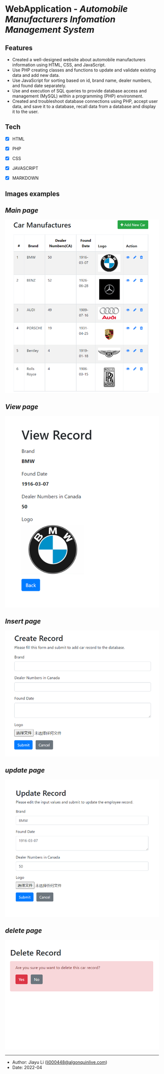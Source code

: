 # WebApplication - _Automobile Manufacturers Infomation Management System_

## Features
-	Created a well-designed website about automobile manufacturers information using HTML, CSS, and JavaScript.
-	Use PHP creating classes and functions to update and validate existing data and add new data.
-   Use JavaScript for sorting based on id, brand name, dealer numbers, and found date separately.
-	Use and execution of SQL queries to provide database access and management (MySQL) within a programming (PHP) environment. 
-	Created and troubleshoot database connections using PHP, accept user data, and save it to a database, recall data from a database and display it to the user. 

## Tech
- [x] HTML
- [x] PHP
- [x] CSS
- [x] JAVASCRIPT
- [x] MARKDOWN


## Images examples
## _Main page_
![](images/WebProject.PNG)
## _View page_
![](images/view.PNG)
## _Insert page_
![](images/insert.PNG)
## _update page_
![](images/update.PNG)
## _delete page_
![](images/delete.PNG)


---
- Author: Jiayu Li (<li000448@algonquinlive.com>)
- Date: 2022-04